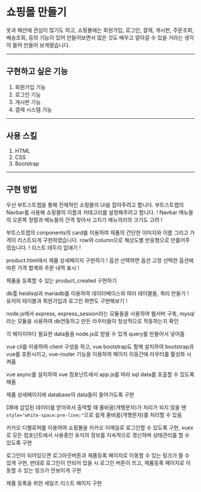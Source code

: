# 쇼핑몰 만들기

옷과 패션에 관심이 많기도 하고, 쇼핑몰에는 회원가입, 로그인, 결제, 게시판, 주문조회, 배송조회, 등의 기능이 있어 만들어보면서 많은 것도 배우고 알아갈 수 있을 거라는 생각이 들어 만들어 보게됐습니다.

___
## 구현하고 싶은 기능

1. 회원가입 기능
2. 로그인 기능
3. 게시판 기능
4. 결제 시스템 기능
___
## 사용 스킬

1. HTML
2. CSS
3. Bootstrap
___
## 구현 방법

우선 부트스트랩을 통해 전체적인 쇼핑몰의 UI을 잡아주려고 합니다.
부트스트랩의 Navbar를 사용해 쇼핑몰의 이름과 카테고리를 설정해주려고 합니다.
! Navbar 메뉴들의 오른쪽 정렬과 메뉴들의 간격 찾아서 고치기 메뉴끼리의 크기도 고려 !

부트스트랩의 conponents의 card를 이용하여 제품의 간단한 이미지와 이름 그리고 가격이 리스트되게 구현하였습니다.
row와 column으로 해상도별 반응형으로 만를어주었습니다.
! 리스트 테두리 없애기 !

product.html에서 제품 상세페이지 구현하기 
! 옵션 선택하면 옵션 고정 선택한 옵션에 따른 가격 합계와 주문 내역 표시 !

제품을 등록할 수 있는 product_created 구현하기

db툴 heidisql과 mariadb를 이용하여 데이터베이스와 여러 테이블들, 쿼리 만들기
! 유저의 테이블과 회원가입과 로그인 화면도 구현해보기 !

node.js에서 express, express_session라는 모듈들을 사용하여 웹서버 구축, mysql라는 모듈을 사용하여 db연동하고
만든 라우터들이 정상적으로 작동하는지 확인

각 페이지마다 필요한 data들을 node.js로 받을 수 있게 query를 만들어서 넣어줌

vue cli를 이용하여 client 구성을 하고, vue bootstrap도 함께 설치하여 bootstrap과 vue를 호환시키고, vue-router 기능을 이용하여 페이지 이동간에 라우터를 활성화 시켜줌

vue async를 설치하여 vue 컴포넌트에서 app.js를 따라 sql data를 호출할 수 있도록 해줌

제품 상세페이지에 database의 data들이 들어가도록 구현

DB에 삽입된 데이터를 받아와서 출력할 때 줄바꿈(개행문자)가 처리가 되지 않을 땐 `style="white-space:pre-line;"`으로 쉽게 줄바꿈(개행문자)를 처리할 수 있음

카카오 디벨로퍼를 이용하여 쇼핑몰을 카카오 이메일로 로그인할 수 있도록 구현, vuex로 모든 컴포넌트에서 사용중인 유저의 정보를 지속적으로 갱신하며 상태관리를 할 수 있도록 구현

로그인이 되어있으면 로그아웃버튼과 제품등록 페이지로 이동할 수 있는 링크가 뜰 수 있게 구현, 반대로 로그인이 안되어 있을 시 로그인 버튼이 뜨고, 제품등록 페이지로 이동할 수 있는 링크가 안보이게 구현

제품 등록을 위한 세일즈 리스트 페이지 구현